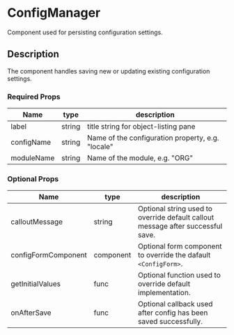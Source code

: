 # ConfigManager
Component used for persisting configuration settings.

## Description
The component handles saving new or updating existing configuration settings. 

### Required Props
Name | type | description
--- | --- | ---
label | string | title string for object-listing pane
configName | string | Name of the configuration property, e.g. "locale"
moduleName | string | Name of the module, e.g. "ORG"

### Optional Props
Name | type | description
--- | --- | ---
calloutMessage | string | Optional string used to override default callout message after successful save.
configFormComponent | component | Optional form component to override the dafault `<ConfigForm>`.
getInitialValues | func | Optional function used to override default implementation.
onAfterSave | func | Optional callback used after config has been saved successfully. 
